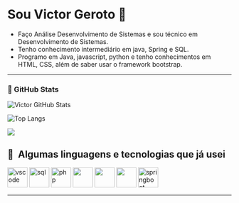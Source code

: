 # Sou Victor Geroto 👋
- Faço Análise Desenvolvimento de Sistemas e sou técnico em Desenvolvimento de Sistemas.
- Tenho conhecimento intermediário em java, Spring e SQL.
- Programo em Java, javascript, python e tenho conhecimentos em HTML, CSS, além de saber usar o framework bootstrap.



---
### 🚀 GitHub Stats

![Victor GitHub Stats](https://github-readme-stats.vercel.app/api?username=victorgeroto&show_icons=true&theme=radical)

![Top Langs](https://github-readme-stats.vercel.app/api/top-langs/?username=victorgeroto&layout=compact&theme=radical)

![](http://github-profile-summary-cards.vercel.app/api/cards/profile-details?username=victorgeroto&theme=radical)

<h2> 🚀 &nbsp;Algumas linguagens e tecnologias que já usei</h2>
<p align="left">
<img src="https://cdn.jsdelivr.net/gh/devicons/devicon/icons/vscode/vscode-original.svg" alt="vscode" width="45" height="45"/>
<img src="https://cdn.jsdelivr.net/gh/devicons/devicon@latest/icons/azuresqldatabase/azuresqldatabase-original.svg" alt="sql" width="45" height="45"/>
<img src="https://cdn.jsdelivr.net/gh/devicons/devicon@latest/icons/bootstrap/bootstrap-original.svg" alt="php" width="45" height="45"/>
<img src="https://cdn.jsdelivr.net/gh/devicons/devicon@latest/icons/git/git-original.svg" width="45" height="45"/>
<img src="https://cdn.jsdelivr.net/gh/devicons/devicon@latest/icons/java/java-original.svg" width="45" height="45" />
<img src="https://cdn.jsdelivr.net/gh/devicons/devicon@latest/icons/python/python-original.svg" width="45" height="45"/>
<img src="https://cdn.jsdelivr.net/gh/devicons/devicon/icons/spring/spring-original.svg" alt="springboot" width="45" height="45"/>




</p>

---
